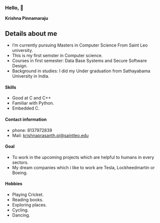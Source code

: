 ### Hello,  👋 

**Krishna Pinnamaraju**

## Details about me

- I’m currently pursuing Masters in Computer Science From Saint Leo university.
- This is my first semster in Computer science.
- Courses in first semester: Data Base Systems and Secure Software Design.
- Background in studies: I did my Under graduation from Sathayabama University in India.
#### Skills
- Good at C and C++ 
- Familiar with Python.
- Embedded C.
 #### Contact information 
- phone: 8137972839
- Mail: krishnaprasanth.pi@saintleo.edu
 #### Goal
- To work in the upcoming projects which are helpful to humans in every sectors.
- My dream companies which i like to work are Tesla, Lockheedmartin or Boeing.
 #### Hobbies
- Playing Cricket.
- Reading books.
- Exploring places.
- Cycling.
- Dancing.
